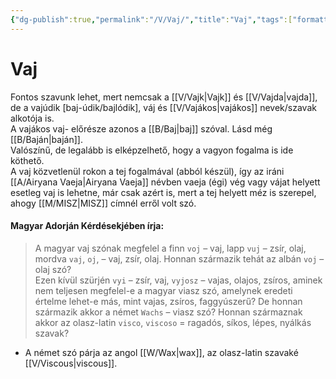 ```yaml
---
{"dg-publish":true,"permalink":"/V/Vaj/","title":"Vaj","tags":["formatted🟢"],"created":"2023-10-13T01:59","updated":"2023-10-13T01:59"}
---
```



# Vaj



Fontos szavunk lehet, mert nemcsak a [[V/Vajk\|Vajk]] és [[V/Vajda\|vajda]], de a vajúdik \[baj-údik/bajlódik\], váj és [[V/Vajákos\|vajákos]] nevek/szavak alkotója is.  
A vajákos vaj- előrésze azonos a [[B/Baj\|baj]] szóval. Lásd még [[B/Baján\|baján]].  
Valószínű, de legalább is elképzelhető, hogy a vagyon fogalma is ide köthető.  
A vaj közvetlenül rokon a tej fogalmával (abból készül), így az iráni [[A/Airyana Vaeja\|Airyana Vaeja]] névben vaeja (égi) vég vagy vájat helyett esetleg vaj is lehetne, már csak azért is, mert a tej helyett méz is szerepel, ahogy [[M/MISZ\|MISZ]] címnél erről volt szó.  

#### Magyar Adorján Kérdésekjében írja:

> A magyar vaj szónak megfelel a finn `voj` – vaj, lapp `vuj` – zsír, olaj, mordva `vaj`, `oj`, – vaj, zsír, olaj. Honnan származik tehát az albán `voj` – olaj szó?  
> Ezen kívül szürjén `vyi` – zsír, vaj, `vyjosz` – vajas, olajos, zsíros, aminek nem teljesen megfelel-e a magyar viasz szó, amelynek eredeti értelme lehet-e más, mint vajas, zsíros, faggyúszerű? De honnan származik akkor a német `Wachs` – viasz szó? Honnan származnak akkor az olasz-latin `visco`, `viscoso` = ragadós, síkos, lépes, nyálkás szavak?  
- A német szó párja az angol [[W/Wax\|wax]], az olasz-latin szavaké [[V/Viscous\|viscous]].  